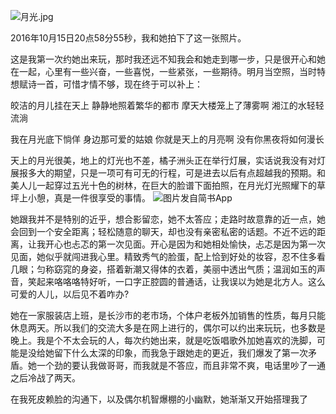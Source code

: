 ![月光.jpg](http://upload-images.jianshu.io/upload_images/7460010-d24885a2a97c6b12.jpg?imageMogr2/auto-orient/strip%7CimageView2/2/w/1240)

2016年10月15日20点58分55秒，我和她拍下了这一张照片。

这是我第一次约她出来玩，那时我还远不知我会和她走到哪一步，只是很开心和她在一起，心里有一些兴奋，一些喜悦，一些紧张，一些期待。明月当空照，当时特想赋诗一首，可惜才情不够，现在终于可以补上：

皎洁的月儿挂在天上
静静地照着繁华的都市
摩天大楼笼上了薄雾啊
湘江的水轻轻流淌

我在月光底下惝佯
身边那可爱的姑娘
你就是天上的月亮啊
没有你黑夜将如何漫长

天上的月光很美，地上的灯光也不差，橘子洲头正在举行灯展，实话说我没有对灯展报多大的期望，只是一项可有可无的行程，可是进去以后有点超越我的预期。和美人儿一起穿过五光十色的树林，在巨大的脸谱下面拍照，在月光灯光照耀下的草坪上小憩，真是一件很享受的事情。
![图片发自简书App](http://upload-images.jianshu.io/upload_images/7460010-bc74b0a7c1b4fb5f.jpg?imageMogr2/auto-orient/strip%7CimageView2/2/w/1080/q/50)

她跟我并不是特别的近乎，想合影留恋，她不太答应；走路时故意靠的近一点，她会回到一个安全距离；轻松随意的聊天，却也没有亲密私密的话题。不近不远的距离，让我开心也忐忑的第一次见面。开心是因为和她相处愉快，忐忑是因为第一次见面，她似乎就闯进我心里。精致秀气的脸蛋，配上恰到好处的妆容，忍不住多看几眼；匀称窈窕的身姿，搭着新潮又得体的衣着，美丽中透出气质；温润如玉的声音，笑起来咯咯咯特好听，一口字正腔圆的普通话，让我误以为她是北方人。这么可爱的人儿，以后见不着咋办?

她在一家服装店上班，是长沙市的老市场，个体户老板外加销售的性质，每月只能休息两天。所以我们的交流大多是在网上进行的，偶尔可以约出来玩玩，也多数是晚上。我是个不太会玩的人，每次约她出来，就是吃饭唱歌外加她喜欢的洗脚，可能是没给她留下什么太深的印象，而我急于跟她走的更近，我们爆发了第一次矛盾。她一个劲的要认我做哥哥，而我就是不答应，而且非常不爽，电话里吵了一通之后冷战了两天。

在我死皮赖脸的沟通下，以及偶尔机智爆棚的小幽默，她渐渐又开始搭理我了
